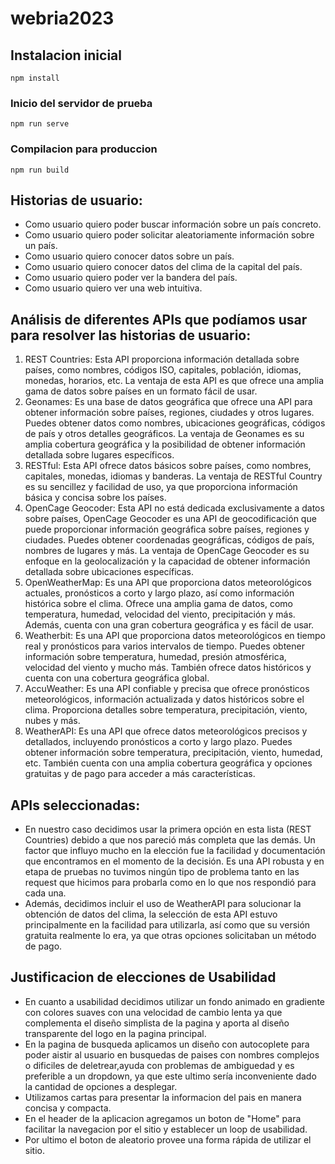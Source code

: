 # webria2023

## Instalacion inicial
```
npm install
```

### Inicio del servidor de prueba
```
npm run serve
```

### Compilacion para produccion
```
npm run build
```

## Historias de usuario:

- Como usuario quiero poder buscar información sobre un país concreto.
- Como usuario quiero poder solicitar aleatoriamente información sobre un país.
- Como usuario quiero conocer datos sobre un país.
- Como usuario quiero conocer datos del clima de la capital del país.
- Como usuario quiero poder ver la bandera del país.
- Como usuario quiero ver una web intuitiva.

## Análisis de diferentes APIs que podíamos usar para resolver las historias de usuario:

1. REST Countries: Esta API proporciona información detallada sobre países, como nombres, códigos ISO, capitales, población, idiomas, monedas, horarios, etc. La ventaja de esta API es que ofrece una amplia gama de datos sobre países en un formato fácil de usar.
2. Geonames: Es una base de datos geográfica que ofrece una API para obtener información sobre países, regiones, ciudades y otros lugares. Puedes obtener datos como nombres, ubicaciones geográficas, códigos de país y otros detalles geográficos. La ventaja de Geonames es su amplia cobertura geográfica y la posibilidad de obtener información detallada sobre lugares específicos.
3. RESTful: Esta API ofrece datos básicos sobre países, como nombres, capitales, monedas, idiomas y banderas. La ventaja de RESTful Country es su sencillez y facilidad de uso, ya que proporciona información básica y concisa sobre los países.
4. OpenCage Geocoder: Esta API no está dedicada exclusivamente a datos sobre países, OpenCage Geocoder es una API de geocodificación que puede proporcionar información geográfica sobre países, regiones y ciudades. Puedes obtener coordenadas geográficas, códigos de país, nombres de lugares y más. La ventaja de OpenCage Geocoder es su enfoque en la geolocalización y la capacidad de obtener información detallada sobre ubicaciones específicas.
5. OpenWeatherMap: Es una API que proporciona datos meteorológicos actuales, pronósticos a corto y largo plazo, así como información histórica sobre el clima. Ofrece una amplia gama de datos, como temperatura, humedad, velocidad del viento, precipitación y más. Además, cuenta con una gran cobertura geográfica y es fácil de usar. 
6. Weatherbit: Es una API que proporciona datos meteorológicos en tiempo real y pronósticos para varios intervalos de tiempo. Puedes obtener información sobre temperatura, humedad, presión atmosférica, velocidad del viento y mucho más. También ofrece datos históricos y cuenta con una cobertura geográfica global.
7. AccuWeather: Es una API confiable y precisa que ofrece pronósticos meteorológicos, información actualizada y datos históricos sobre el clima. Proporciona detalles sobre temperatura, precipitación, viento, nubes y más.
8. WeatherAPI: Es una API que ofrece datos meteorológicos precisos y detallados, incluyendo pronósticos a corto y largo plazo. Puedes obtener información sobre temperatura, precipitación, viento, humedad, etc. También cuenta con una amplia cobertura geográfica y opciones gratuitas y de pago para acceder a más características.



## APIs seleccionadas:
- En nuestro caso decidimos usar la primera opción en esta lista (REST Countries) debido a que nos pareció más completa que las demás. Un factor que influyo mucho en la elección fue la facilidad y documentación que encontramos en el momento de la decisión.
Es una API robusta y en etapa de pruebas no tuvimos ningún tipo de problema tanto en las request que hicimos para probarla como en lo que nos respondió para cada una.
- Además, decidimos incluir el uso de WeatherAPI para solucionar la obtención de datos del clima, la selección de esta API estuvo principalmente en la facilidad para utilizarla, así como que su versión gratuita realmente lo era, ya que otras opciones solicitaban un método de pago.


## Justificacion de elecciones de Usabilidad
- En cuanto a usabilidad decidimos utilizar un fondo animado en gradiente con colores suaves con una velocidad de cambio lenta ya que complementa el diseño simplista de la pagina y aporta al diseño transparente del logo en la pagina principal.
- En la pagina de busqueda aplicamos un diseño con autocoplete para poder aistir al usuario en busquedas de paises con nombres complejos o dificiles de deletrear,ayuda con problemas de ambiguedad y es preferible a un dropdown, ya que este ultimo sería inconveniente dado la cantidad de opciones a desplegar.
- Utilizamos cartas para presentar la informacion del pais en manera concisa y compacta.
- En el header de la aplicacion agregamos un boton de "Home" para facilitar la navegacion por el sitio y establecer un loop de usabilidad.
- Por ultimo el boton de aleatorio provee una forma rápida de utilizar el sitio.
